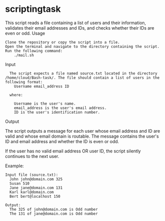 # scriptingtask
This script reads a file containing a list of users and their information, validates their email addresses and IDs, and checks whether their IDs are even or odd.
Usage

    Clone the repository or copy the script into a file.
    Open the terminal and navigate to the directory containing the script.
    Run the following command:
        ./mail.sh
    
Input

      The script expects a file named source.txt located in the directory /home/cloud/Bash-task/. The file should contain a list of users in the following format:
        Username email_address ID
        
      where:

        Username is the user's name.
        email_address is the user's email address.
        ID is the user's identification number.
Output

  The script outputs a message for each user whose email address and ID are valid and whose email domain is routable. The message contains the user's ID and email address and whether the ID is even or odd.

  If the user has no valid email address OR user ID, the script silently continues to the next user.
  
  Example:

    Input file (source.txt):
      John john@domain.com 325
      Susan 510
      Jane jane@domain.com 131
      Karl karl@domain.com
      Bert bert@localhost 150
      
    Output:
      The 325 of john@domain.com is Odd number
      The 131 of jane@domain.com is Odd number
